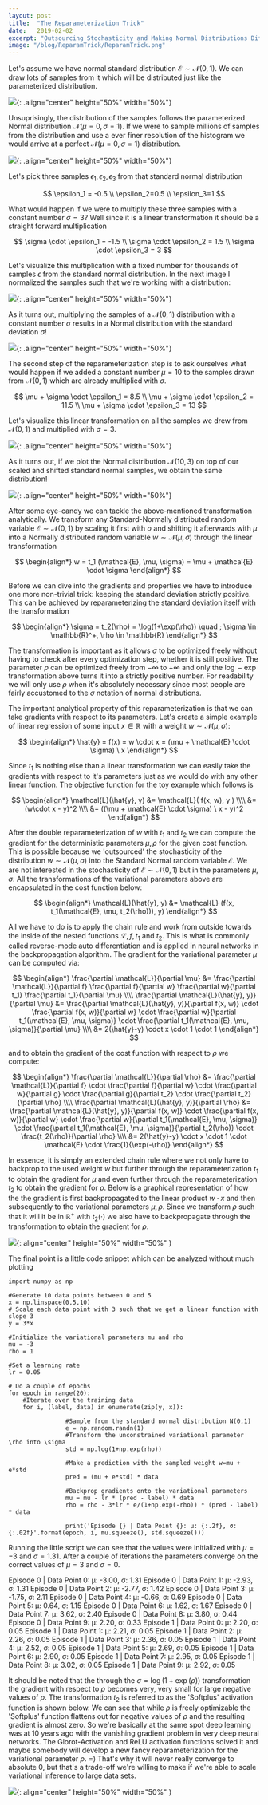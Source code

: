 ```yaml
---
layout: post
title:  "The Reparameterization Trick"
date:   2019-02-02
excerpt: "Outsourcing Stochasticity and Making Normal Distributions Differentiable"
image: "/blog/ReparamTrick/ReparamTrick.png"
---
```

<head>
<script type="text/x-mathjax-config"> MathJax.Hub.Config({ TeX: { equationNumbers: { autoNumber: "all" } } }); </script>
       <script type="text/x-mathjax-config">
         MathJax.Hub.Config({
           tex2jax: {
             inlineMath: [ ['$','$'], ["\\(","\\)"] ],
             displayMath: [['$$','$$']],
             processEscapes: true
           }
         });
       </script>
       <script src="https://cdn.mathjax.org/mathjax/latest/MathJax.js?config=TeX-AMS-MML_HTMLorMML" type="text/javascript"></script>
</head>

<!-- ## Non-Negative Matrix Factorization -->

Let's assume we have normal standard distribution $\mathcal{E} \sim \mathcal{N}(0,1)$.
We can draw lots of samples from it which will be distributed just like the parameterized distribution.

![](/blog/img/N01_0.png){: .align="center" height="50%" width="50%"}

Unsuprisingly, the distribution of the samples follows the parameterized Normal distribution $\mathcal{N}(\mu=0, \sigma=1)$.
If we were to sample millions of samples from the distribution and use a ever finer resolution of the histogram we would arrive at a perfect $\mathcal{N}(\mu=0, \sigma=1)$ distribution.

![](/blog/img/N01_1.png){: .align="center" height="50%" width="50%"}

Let's pick three samples $\epsilon_1, \epsilon_2, \epsilon_3$ from that standard normal distribution

$$
  \epsilon_1 = -0.5 \\
  \epsilon_2=0.5 \\
  \epsilon_3=1
$$

What would happen if we were to multiply these three samples with a constant number $\sigma=3$?
Well since it is a linear transformation it should be a straight forward multiplication

$$
  \sigma \cdot \epsilon_1 = -1.5 \\
  \sigma \cdot \epsilon_2 = 1.5 \\
  \sigma \cdot \epsilon_3 = 3
$$

Let's visualize this multiplication with a fixed number for thousands of samples $\epsilon$ from the standard normal distribution.
In the next image I normalized the samples such that we're working with a distribution:

![](/blog/img/N03_0.png){: .align="center" height="50%" width="50%"}

As it turns out, multiplying the samples of a $\mathcal{N}(0,1)$ distribution with a constant number $\sigma$ results in a Normal distribution with the standard deviation $\sigma$!

![](/blog/img/N03_1.png){: .align="center" height="50%" width="50%"}

The second step of the reparameterization step is to ask ourselves what would happen if we added a constant number $\mu =10$ to the samples drawn from $\mathcal{N}(0,1)$ which are already multiplied with $\sigma$.

$$
  \mu + \sigma \cdot \epsilon_1 = 8.5 \\
  \mu + \sigma \cdot \epsilon_2 = 11.5 \\
  \mu + \sigma \cdot \epsilon_3 = 13
$$

Let's visualize this linear transformation on all the samples we drew from $\mathcal{N}(0,1)$ and multiplied with $\sigma=3$.

![](/blog/img/N103_0.png){: .align="center" height="50%" width="50%"}

As it turns out, if we plot the Normal distribution $\mathcal{N}(10,3)$ on top of our scaled and shifted standard normal samples, we obtain the same distribution!

![](/blog/img/N103_1.png){: .align="center" height="50%" width="50%"}

After some eye-candy we can tackle the above-mentioned transformation analytically.
We transform any Standard-Normally distributed random variable $\mathcal{E} \sim \mathcal{N}(0,1)$ by scaling it first with $\sigma$ and shifting it afterwards with $\mu$ into a Normally distributed random variable $w \sim \mathcal{N}(\mu, \sigma)$ through the linear transformation

$$
\begin{align*}
  w = t_1 (\mathcal{E}, \mu, \sigma) = \mu + \mathcal{E} \cdot \sigma
\end{align*}
$$

Before we can dive into the gradients and properties we have to introduce one more non-trivial trick: keeping the standard deviation strictly positive.
This can be achieved by reparameterizing the standard deviation itself with the transformation

$$
\begin{align*}
  \sigma = t_2(\rho) = \log(1+\exp(\rho)) \quad ; \sigma \in \mathbb{R}^+, \rho \in \mathbb{R}
\end{align*}
$$

The transformation is important as it allows $\sigma$ to be optimized freely without having to check after every optimization step, whether it is still positive.
The parameter $\rho$ can be optimized freely from $-\infty$ to $+\infty$ and only the $\log-\exp$ transformation above turns it into a strictly positive number.
For readability we will only use $\rho$ when it's absolutely necessary since most people are fairly accustomed to the $\sigma$ notation of normal distributions.

The important analytical property of this reparameterization is that we can take gradients with respect to its parameters.
Let's create a simple example of linear regression of some input $x \in \mathbb{R}$ with a weight $w \sim \mathcal{N}(\mu,\sigma)$:

$$
\begin{align*}
  \hat{y} = f(x) = w \cdot x = (\mu + \mathcal{E} \cdot \sigma) \ x
\end{align*}
$$

Since $t_1$ is nothing else than a linear transformation we can easily take the gradients with respect to it's parameters just as we would do with any other linear function.
The objective function for the toy example which follows is

$$
\begin{align*}
  \mathcal{L}(\hat{y}, y) &= \mathcal{L}( f(x, w), y ) \\\\
  &= (w\cdot x - y)^2 \\\\
  &= ((\mu + \mathcal{E} \cdot \sigma) \ x - y)^2
\end{align*}
$$

After the double reparameterization of $w$ with $t_1$ and $t_2$ we can compute the gradient for the deterministic parameters $\mu, \rho$ for the given cost function.
This is possible because we 'outsourced' the stochasticity of the distribution $w \sim \mathcal{N}(\mu, \sigma)$ into the Standard Normal random variable $\mathcal{E}$.
We are not interested in the stochasticity of $\mathcal{E} \sim \mathcal{N}(0,1)$ but in the parameters $\mu, \sigma$.
All the transformations of the variational parameters above are encapsulated in the cost function below:

$$
\begin{align*}
  \mathcal{L}(\hat{y}, y) &= \mathcal{L} (f(x, t_1(\mathcal{E}, \mu, t_2(\rho))), y)
\end{align*}
$$

All we have to do is to apply the chain rule and work from outside towards the inside of the nested functions $\mathcal{L}, f, t_1$ and $t_2$.
This is what is commonly called reverse-mode auto differentiation and is applied in neural networks in the backpropagation algorithm.
The gradient for the variational parameter $\mu$ can be computed via:

$$
\begin{align*}
  \frac{\partial \mathcal{L}}{\partial \mu} &= \frac{\partial \mathcal{L}}{\partial f} \frac{\partial f}{\partial w} \frac{\partial w}{\partial t_1} \frac{\partial t_1}{\partial \mu} \\\\
  \frac{\partial \mathcal{L}(\hat{y}, y)}{\partial \mu} &= \frac{\partial \mathcal{L}(\hat{y}, y)}{\partial f(x, w)} \cdot \frac{\partial f(x, w)}{\partial w} \cdot \frac{\partial w}{\partial t_1(\mathcal{E}, \mu, \sigma)} \cdot \frac{\partial t_1(\mathcal{E}, \mu, \sigma)}{\partial \mu} \\\\
  &= 2(\hat{y}-y) \cdot x \cdot 1 \cdot 1
\end{align*}
$$

and to obtain the gradient of the cost function with respect to $\rho$ we compute:

$$
\begin{align*}
  \frac{\partial \mathcal{L}}{\partial \rho} &= \frac{\partial \mathcal{L}}{\partial f} \cdot \frac{\partial f}{\partial w} \cdot \frac{\partial w}{\partial g} \cdot \frac{\partial g}{\partial t_2} \cdot \frac{\partial t_2}{\partial \rho} \\\\
  \frac{\partial \mathcal{L}(\hat{y}, y)}{\partial \rho} &= \frac{\partial \mathcal{L}(\hat{y}, y)}{\partial f(x, w)} \cdot \frac{\partial f(x, w)}{\partial w} \cdot \frac{\partial w}{\partial t_1(\mathcal{E}, \mu, \sigma)} \cdot \frac{\partial t_1(\mathcal{E}, \mu, \sigma)}{\partial t_2(\rho)} \cdot \frac{t_2(\rho)}{\partial \rho} \\\\
  &= 2(\hat{y}-y) \cdot x \cdot 1 \cdot \mathcal{E} \cdot \frac{1}{\exp(-\rho)}
\end{align*}
$$

In essence, it is simply an extended chain rule where we not only have to backprop to the used weight $w$ but further through the reparameterization $t_1$ to obtain the gradient for $\mu$ and even further through the reparameterization $t_2$ to obtain the gradient for $\rho$.
Below is a graphical representation of how the the gradient is first backpropagated to the linear product $w \cdot x$ and then subsequently to the variational parameters $\mu, \rho$.
Since we transform $\rho$ such that it will it be in $\mathbb{R}^+$ with $t_2( \cdot )$ we also have to backpropagate through the transformation to obtain the gradient for $\rho$.

![](/blog/ReparamTrick/ReparamTrick.png){: align="center" height="50%" width="50%"  }

The final point is a little code snippet which can be analyzed without much plotting


    import numpy as np

    #Generate 10 data points between 0 and 5
    x = np.linspace(0,5,10)
    # Scale each data point with 3 such that we get a linear function with slope 3
    y = 3*x

    #Initialize the variational parameters mu and rho
    mu = -3
    rho = 1

    #Set a learning rate
    lr = 0.05

    # Do a couple of epochs
    for epoch in range(20):
        #Iterate over the training data
        for i, (label, data) in enumerate(zip(y, x)):

                    #Sample from the standard normal distribution N(0,1)
                    e = np.random.randn(1)
                    #Transform the unconstrained variational parameter \rho into \sigma
                    std = np.log(1+np.exp(rho))

                    #Make a prediction with the sampled weight w=mu + e*std
                    pred = (mu + e*std) * data

                    #Backprop gradients onto the variational parameters
                    mu = mu - lr * (pred - label) * data
                    rho = rho - 3*lr * e/(1+np.exp(-rho)) * (pred - label) * data

                    print('Episode {} | Data Point {}: μ: {:.2f}, σ: {:.02f}'.format(epoch, i, mu.squeeze(), std.squeeze()))

Running the little script we can see that the values were initialized with $\mu=-3$ and $\sigma=1.31$.
After a couple of iterations the parameters converge on the correct values of $\mu=3$ and $\sigma=0$.

  Episode 0 | Data Point 0: μ: -3.00, σ: 1.31
  Episode 0 | Data Point 1: μ: -2.93, σ: 1.31
  Episode 0 | Data Point 2: μ: -2.77, σ: 1.42
  Episode 0 | Data Point 3: μ: -1.75, σ: 2.11
  Episode 0 | Data Point 4: μ: -0.66, σ: 0.69
  Episode 0 | Data Point 5: μ: 0.64, σ: 1.15
  Episode 0 | Data Point 6: μ: 1.62, σ: 1.67
  Episode 0 | Data Point 7: μ: 3.62, σ: 2.40
  Episode 0 | Data Point 8: μ: 3.80, σ: 0.44
  Episode 0 | Data Point 9: μ: 2.20, σ: 0.33
  Episode 1 | Data Point 0: μ: 2.20, σ: 0.05
  Episode 1 | Data Point 1: μ: 2.21, σ: 0.05
  Episode 1 | Data Point 2: μ: 2.26, σ: 0.05
  Episode 1 | Data Point 3: μ: 2.36, σ: 0.05
  Episode 1 | Data Point 4: μ: 2.52, σ: 0.05
  Episode 1 | Data Point 5: μ: 2.69, σ: 0.05
  Episode 1 | Data Point 6: μ: 2.90, σ: 0.05
  Episode 1 | Data Point 7: μ: 2.95, σ: 0.05
  Episode 1 | Data Point 8: μ: 3.02, σ: 0.05
  Episode 1 | Data Point 9: μ: 2.92, σ: 0.05

It should be noted that the through the $\sigma = \log(1+\exp(\rho))$ transformation the gradient with respect to $\rho$ becomes very, very small for large negative values of $\rho$.
The transformation $t_2$ is referred to as the 'Softplus' activation function is shown below.
We can see that while $\rho$ is freely optimizable the 'Softplus' function flattens out for negative values of $\rho$ and the resulting gradient is almost zero.
So we're basically at the same spot deep learning was at 10 years ago with the vanishing gradient problem in very deep neural networks.
The Glorot-Activation and ReLU activation functions solved it and maybe somebody will develop a new fancy reparameterization for the variational parameter $\rho$. =)
That's why it will never really converge to absolute 0, but that's a trade-off we're willing to make if we're able to scale variational inference to large data sets.

![](/blog/ReparamTrick/Softplus.png){: align="center" height="50%" width="50%"  }
